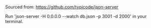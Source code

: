 Sourced from: https://github.com/typicode/json-server

Run 'json-server -H 0.0.0.0 --watch db.json -p 3001 -d 2000' in your terminal.
